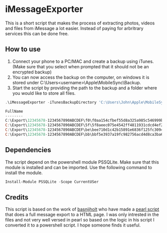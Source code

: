 # iMessageExporter

This is a short script that makes the process of extracting photos, videos and files from iMessage a lot easier. Instead of paying for arbritrary services this can be done free.

## How to use

1. Connect your phone to a PC/MAC and create a backup using iTunes. (Make sure that you select when prompted that it should not be an encrypted backup)
2. You can now access the backup on the computer, on windows it is stored under C:\Users\<username>\Apple\MobileSync\Backup.
3. Start the script by providing the path to the backup and a folder where you would like to store all files.

```powershell
.\iMessageExporter -iTunesBackupDirectory 'C:\Users\John\Apple\MobileSync\Backup\12345678-1234567890ABCDEF' -ExportDirectory 'C:\Export'

FullName                                                                                 Length FileType LastWriteTime
--------                                                                                 ------ -------- -------------
C:\Export\12345678-1234567890ABCDEF\f0\f0aa154cfbef55d8a325a985c546999b99e490fc 2219013 JPG      2023-02-05 23:09:44
C:\Export\12345678-1234567890ABCDEF\5f\5f8aeec075e4542ff4811931cdcd4ef275863d8c  950773 HEIC     2023-02-05 23:09:19
C:\Export\12345678-1234567890ABCDEF\be\bee710d1c42b15891e6836f125fc30940afd28c8  972784 HEIC     2023-02-05 23:09:24
C:\Export\12345678-1234567890ABCDEF\bb\bbf5e3937a19fc982756acd4d8ca3ba6c082fb9a 1057496 HEIC     2023-02-05 23:09:41

```

## Dependencies

The script depend on the powershell module PSSQLite. Make sure that this module is installed and can be imported. Use the following command to install the module.

```powershell
Install-Module PSSQLite -Scope CurrentUSer
```

## Credits

This script is based on the work of [basnijholt](https://github.com/basnijholt) who have made a [pearl script](https://github.com/basnijholt/iOSMessageExport) that does a full message export to a HTML page. I was only intrested in the files and not very well versed in pearl so based on the logic in his script I converted it to a powershell script. I hope someone finds it useful.
